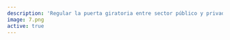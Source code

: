 ```yaml
---
description: 'Regular la puerta giratoria entre sector público y privado. Vía @Ciudadanoi #AgendaTransparencia http://agendatransparencia.cl http://ow.ly/i/azm50'
image: 7.png
active: true
---
```

